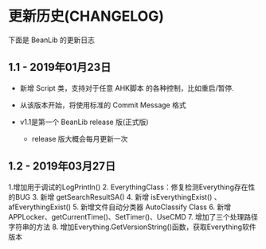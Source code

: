 # 更新历史(CHANGELOG)

下面是 BeanLib 的更新日志

## 1.1 - 2019年01月23日

- 新增 Script 类，支持对于任意 AHK脚本 的各种控制，比如重启/暂停.
- 从该版本开始，将使用标准的 Commit Message 格式

- v1.1是第一个 BeanLib  release 版(正式版)
  - release 版大概会每月更新一次

## 1.2 - 2019年03月27日

1.增加用于调试的LogPrintln()
2. EverythingClass：修复检测Everything存在性的BUG 
3. 新增  getSearchResultSA()
4. 新增 isEverythingExist() 、 afEverythingExist() 
5. 新增文件自动分类器 AutoClassify Class
6. 新增APPLocker、getCurrentTime()、SetTimer()、UseCMD
7. 增加了三个处理路径字符串的方法
8. 增加Everything.GetVersionString()函数，获取Everything软件版本
